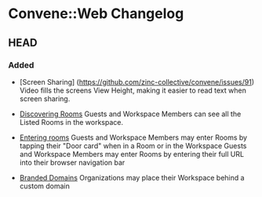 # Convene::Web Changelog

HEAD
--------
### Added
- [Screen Sharing] (https://github.com/zinc-collective/convene/issues/91)
Video fills the screens View Height, making it easier to read text when screen sharing.

- [Discovering Rooms](https://github.com/zinc-collective/convene/issues/39)
Guests and Workspace Members can see all the Listed Rooms in the workspace.

- [Entering rooms](https://github.com/zinc-collective/convene/issues/59)
Guests and Workspace Members may enter Rooms by tapping their "Door card" when in a Room or in the Workspace
Guests and Workspace Members may enter Rooms by entering their full URL into their browser navigation bar

- [Branded Domains](https://github.com/zinc-collective/convene/issues/74)
Organizations may place their Workspace behind a custom domain
